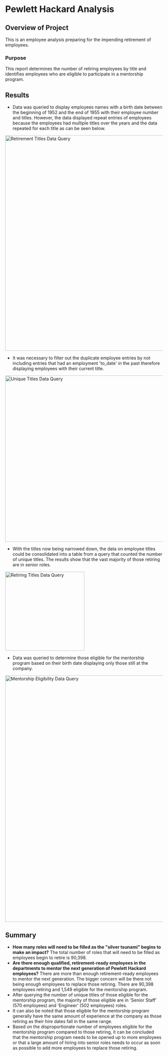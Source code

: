 # Pewlett Hackard Analysis
## Overview of Project
This is an employee analysis preparing for the impending retirement of employees.
### Purpose
This report determines the number of retiring employees by title and identifies employees who are eligible to participate in a mentorship program.

## Results
* Data was queried to display employees names with a birth date between the beginning of 1952 and the end of 1955 with their employee number and titles. However, the data displayed repeat entries of employees because the employees had multiple titles over the years and the data repeated for each title as can be seen below.
<img width="690" alt="Retirement Titles Data Query" src="https://user-images.githubusercontent.com/96451672/154732751-613ae05a-1674-4549-b000-b0b490fb16ee.png">

* It was necessary to filter out the duplicate employee entries by not including entries that had an employment 'to_date' in the past therefore displaying employees with their current title.
<img width="532" alt="Unique Titles Data Query" src="https://user-images.githubusercontent.com/96451672/154733482-a97b8c28-4252-4ef5-81b0-23bdb7afd315.png">

* With the titles now being narrowed down, the data on employee titles could be consolidated into a table from a query that counted the number of unique titles. The results show that the vast majority of those retiring are in senior roles.
<img width="253" alt="Retiring Titles Data Query" src="https://user-images.githubusercontent.com/96451672/154734972-7bcb20c9-7e4c-471a-a783-e974a71c9cc8.png">

* Data was queried to determine those eligible for the mentorship program based on their birth date displaying only those still at the company.
<img width="789" alt="Mentorship Eligibility Data Query" src="https://user-images.githubusercontent.com/96451672/154737324-1abb52f2-e0be-4d4e-b662-83dc496a3b19.png">

## Summary
* **How many roles will need to be filled as the "silver tsunami" begins to make an impact?** The total number of roles that will need to be filled as employees begin to retire is 90,398.
* **Are there enough qualified, retirement-ready employees in the departments to mentor the next generation of Pewlett Hackard employees?** There are more than enough retirement-ready employees to mentor the next generation. The bigger concern will be there not being enough employees to replace those retiring. There are 90,398 employees retiring and 1,549 eligible for the mentorship program.
* After querying the number of unique titles of those eligible for the mentorship program, the majority of those eligible are in 'Senior Staff' (570 employees) and 'Engineer' (502 employees) roles.
* It can also be noted that those eligible for the mentorship program generally have the same amount of experience at the company as those retiring as their hire dates fall in the same range.
* Based on the disproportionate number of employees eligible for the mentorship program compared to those retiring, it can be concluded that the mentorship program needs to be opened up to more employees or that a large amount of hiring into senior roles needs to occur as soon as possible to add more employees to replace those retiring.
